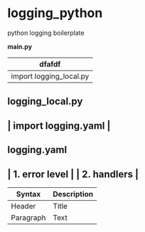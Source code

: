# logging_python
python logging boilerplate


**main.py**

|dfafdf|
|-----------------------|
|import logging_local.py| 



**logging_local.py**
---------------------------
| import logging.yaml     |
---------------------------



**logging.yaml**
---------------------------
| 1. error level          |
| 2. handlers             |
---------------------------

| Syntax      | Description |
| ----------- | ----------- |
| Header      | Title       |
| Paragraph   | Text        |

